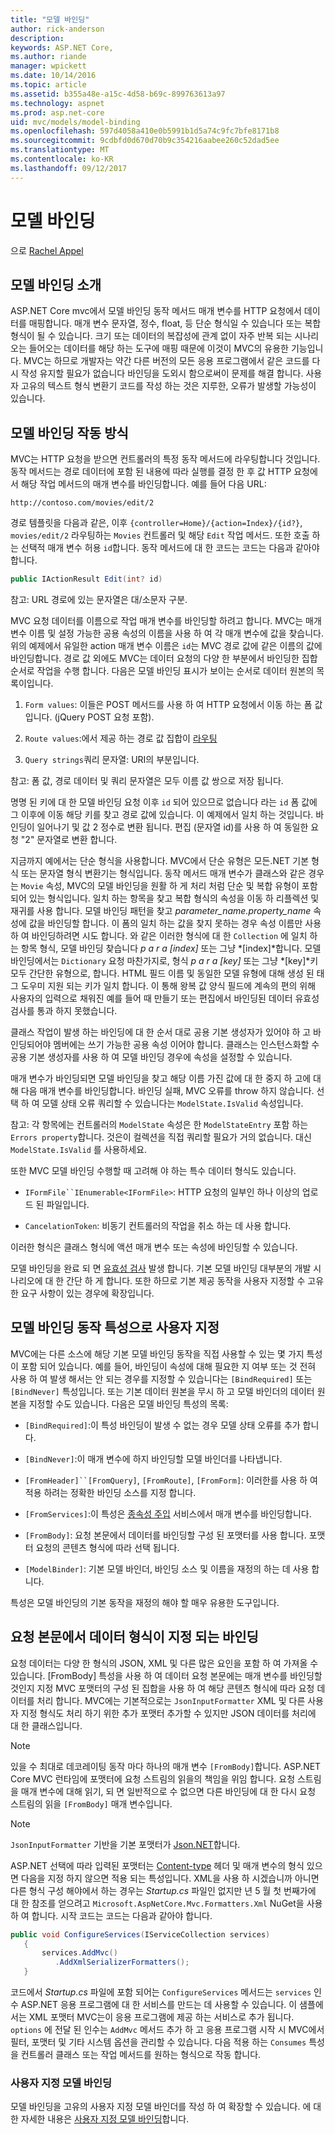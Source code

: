 ```yaml
---
title: "모델 바인딩"
author: rick-anderson
description: 
keywords: ASP.NET Core,
ms.author: riande
manager: wpickett
ms.date: 10/14/2016
ms.topic: article
ms.assetid: b355a48e-a15c-4d58-b69c-899763613a97
ms.technology: aspnet
ms.prod: asp.net-core
uid: mvc/models/model-binding
ms.openlocfilehash: 597d4058a410e0b5991b1d5a74c9fc7bfe8171b8
ms.sourcegitcommit: 9cdbfd0d670d70b9c354216aabee260c52dad5ee
ms.translationtype: MT
ms.contentlocale: ko-KR
ms.lasthandoff: 09/12/2017
---
```

# <a name="model-binding"></a>모델 바인딩

으로 [Rachel Appel](https://github.com/rachelappel)

## <a name="introduction-to-model-binding"></a>모델 바인딩 소개

ASP.NET Core mvc에서 모델 바인딩 동작 메서드 매개 변수를 HTTP 요청에서 데이터를 매핑합니다. 매개 변수 문자열, 정수, float, 등 단순 형식일 수 있습니다 또는 복합 형식이 될 수 있습니다. 크기 또는 데이터의 복잡성에 관계 없이 자주 반복 되는 시나리오는 들어오는 데이터를 해당 하는 도구에 매핑 때문에 이것이 MVC의 유용한 기능입니다. MVC는 하므로 개발자는 약간 다른 버전의 모든 응용 프로그램에서 같은 코드를 다시 작성 유지할 필요가 없습니다 바인딩을 도외시 함으로써이 문제를 해결 합니다. 사용자 고유의 텍스트 형식 변환기 코드를 작성 하는 것은 지루한, 오류가 발생할 가능성이 있습니다.

## <a name="how-model-binding-works"></a>모델 바인딩 작동 방식

MVC는 HTTP 요청을 받으면 컨트롤러의 특정 동작 메서드에 라우팅합니다 것입니다. 동작 메서드는 경로 데이터에 포함 된 내용에 따라 실행를 결정 한 후 값 HTTP 요청에서 해당 작업 메서드의 매개 변수를 바인딩합니다. 예를 들어 다음 URL:

`http://contoso.com/movies/edit/2`

경로 템플릿을 다음과 같은, 이후 `{controller=Home}/{action=Index}/{id?}`, `movies/edit/2` 라우팅하는 `Movies` 컨트롤러 및 해당 `Edit` 작업 메서드. 또한 호출 하는 선택적 매개 변수 허용 `id`합니다. 동작 메서드에 대 한 코드는 코드는 다음과 같아야 합니다.

<!-- literal_block {"ids": [], "linenos": true, "xml:space": "preserve", "language": "csharp"} -->

```csharp
public IActionResult Edit(int? id)
   ```

참고: URL 경로에 있는 문자열은 대/소문자 구분.

MVC 요청 데이터를 이름으로 작업 매개 변수를 바인딩할 하려고 합니다. MVC는 매개 변수 이름 및 설정 가능한 공용 속성의 이름을 사용 하 여 각 매개 변수에 값을 찾습니다. 위의 예제에서 유일한 action 매개 변수 이름은 `id`는 MVC 경로 값에 같은 이름의 값에 바인딩합니다. 경로 값 외에도 MVC는 데이터 요청의 다양 한 부분에서 바인딩한 집합 순서로 작업을 수행 합니다. 다음은 모델 바인딩 표시가 보이는 순서로 데이터 원본의 목록이입니다.

1. `Form values`: 이들은 POST 메서드를 사용 하 여 HTTP 요청에서 이동 하는 폼 값입니다. (jQuery POST 요청 포함).

2. `Route values`:에서 제공 하는 경로 값 집합이 [라우팅](../../fundamentals/routing.md)

3. `Query strings`쿼리 문자열: URI의 부분입니다.

<!-- DocFX BUG
The link works but generates an error when building with DocFX
@fundamentals/routing
[Routing](xref:fundamentals/routing)
-->

참고: 폼 값, 경로 데이터 및 쿼리 문자열은 모두 이름 값 쌍으로 저장 됩니다.

명명 된 키에 대 한 모델 바인딩 요청 이후 `id` 되어 있으므로 없습니다 라는 `id` 폼 값에 그 이후에 이동 해당 키를 찾고 경로 값에 있습니다. 이 예제에서 일치 하는 것입니다. 바인딩이 일어나기 및 값 2 정수로 변환 됩니다. 편집 (문자열 id)를 사용 하 여 동일한 요청 "2" 문자열로 변환 합니다.

지금까지 예에서는 단순 형식을 사용합니다. MVC에서 단순 유형은 모든.NET 기본 형식 또는 문자열 형식 변환기는 형식입니다. 동작 메서드 매개 변수가 클래스와 같은 경우는 `Movie` 속성, MVC의 모델 바인딩을 원활 하 게 처리 처럼 단순 및 복합 유형이 포함 되어 있는 형식입니다. 일치 하는 항목을 찾고 복합 형식의 속성을 이동 하 리플렉션 및 재귀를 사용 합니다. 모델 바인딩 패턴을 찾고 *parameter_name.property_name* 속성에 값을 바인딩할 합니다. 이 폼의 일치 하는 값을 찾지 못하는 경우 속성 이름만 사용 하 여 바인딩하려면 시도 합니다. 와 같은 이러한 형식에 대 한 `Collection` 에 일치 하는 항목 형식, 모델 바인딩 찾습니다 *p a r a [index]* 또는 그냥 *[index]*합니다. 모델 바인딩에서는 `Dictionary` 요청 마찬가지로, 형식 *p a r a [key]* 또는 그냥 *[key]*키 모두 간단한 유형으로, 합니다. HTML 필드 이름 및 동일한 모델 유형에 대해 생성 된 태그 도우미 지원 되는 키가 일치 합니다. 이 통해 왕복 값 양식 필드에 계속의 편의 위해 사용자의 입력으로 채워진 예를 들어 때 만들기 또는 편집에서 바인딩된 데이터 유효성 검사를 통과 하지 못했습니다.

클래스 작업이 발생 하는 바인딩에 대 한 순서 대로 공용 기본 생성자가 있어야 하 고 바인딩되어야 멤버에는 쓰기 가능한 공용 속성 이어야 합니다. 클래스는 인스턴스화할 수 공용 기본 생성자를 사용 하 여 모델 바인딩 경우에 속성을 설정할 수 있습니다.

매개 변수가 바인딩되면 모델 바인딩을 찾고 해당 이름 가진 값에 대 한 중지 하 고에 대해 다음 매개 변수를 바인딩합니다. 바인딩 실패, MVC 오류를 throw 하지 않습니다. 선택 하 여 모델 상태 오류 쿼리할 수 있습니다는 `ModelState.IsValid` 속성입니다.

참고: 각 항목에는 컨트롤러의 `ModelState` 속성은 한 `ModelStateEntry` 포함 하는 `Errors property`합니다. 것은이 컬렉션을 직접 쿼리할 필요가 거의 없습니다. 대신 `ModelState.IsValid` 를 사용하세요.

또한 MVC 모델 바인딩 수행할 때 고려해 야 하는 특수 데이터 형식도 있습니다.

* `IFormFile``IEnumerable<IFormFile>`: HTTP 요청의 일부인 하나 이상의 업로드 된 파일입니다.

* `CancelationToken`: 비동기 컨트롤러의 작업을 취소 하는 데 사용 합니다.

이러한 형식은 클래스 형식에 액션 매개 변수 또는 속성에 바인딩할 수 있습니다.

모델 바인딩을 완료 되 면 [유효성 검사](validation.md) 발생 합니다. 기본 모델 바인딩 대부분의 개발 시나리오에 대 한 간단 하 게 합니다. 또한 하므로 기본 제공 동작을 사용자 지정할 수 고유한 요구 사항이 있는 경우에 확장입니다.

## <a name="customize-model-binding-behavior-with-attributes"></a>모델 바인딩 동작 특성으로 사용자 지정

MVC에는 다른 소스에 해당 기본 모델 바인딩 동작을 직접 사용할 수 있는 몇 가지 특성이 포함 되어 있습니다. 예를 들어, 바인딩이 속성에 대해 필요한 지 여부 또는 것 전혀 사용 하 여 발생 해서는 안 되는 경우를 지정할 수 있습니다는 `[BindRequired]` 또는 `[BindNever]` 특성입니다. 또는 기본 데이터 원본을 무시 하 고 모델 바인더의 데이터 원본을 지정할 수도 있습니다. 다음은 모델 바인딩 특성의 목록:

* `[BindRequired]`:이 특성 바인딩이 발생 수 없는 경우 모델 상태 오류를 추가 합니다.

* `[BindNever]`:이 매개 변수에 하지 바인딩할 모델 바인더를 나타냅니다.

* `[FromHeader]``[FromQuery]`, `[FromRoute]`, `[FromForm]`: 이러한를 사용 하 여 적용 하려는 정확한 바인딩 소스를 지정 합니다.

* `[FromServices]`:이 특성은 [종속성 주입](../../fundamentals/dependency-injection.md) 서비스에서 매개 변수를 바인딩합니다.

* `[FromBody]`: 요청 본문에서 데이터를 바인딩할 구성 된 포맷터를 사용 합니다. 포맷터 요청의 콘텐츠 형식에 따라 선택 됩니다.

* `[ModelBinder]`: 기본 모델 바인더, 바인딩 소스 및 이름을 재정의 하는 데 사용 합니다.

특성은 모델 바인딩의 기본 동작을 재정의 해야 할 매우 유용한 도구입니다.

## <a name="binding-formatted-data-from-the-request-body"></a>요청 본문에서 데이터 형식이 지정 되는 바인딩

요청 데이터는 다양 한 형식의 JSON, XML 및 다른 많은 요인을 포함 하 여 가져올 수 있습니다. [FromBody] 특성을 사용 하 여 데이터 요청 본문에는 매개 변수를 바인딩할 것인지 지정 MVC 포맷터의 구성 된 집합을 사용 하 여 해당 콘텐츠 형식에 따라 요청 데이터를 처리 합니다. MVC에는 기본적으로는 `JsonInputFormatter` XML 및 다른 사용자 지정 형식도 처리 하기 위한 추가 포맷터 추가할 수 있지만 JSON 데이터를 처리에 대 한 클래스입니다.

> [!NOTE]
> 있을 수 최대로 데코레이팅 동작 마다 하나의 매개 변수 `[FromBody]`합니다. ASP.NET Core MVC 런타임에 포맷터에 요청 스트림의 읽을의 책임을 위임 합니다. 요청 스트림을 매개 변수에 대해 읽기, 되 면 일반적으로 수 없으면 다른 바인딩에 대 한 다시 요청 스트림의 읽을 `[FromBody]` 매개 변수입니다.

> [!NOTE]
> `JsonInputFormatter` 기반을 기본 포맷터가 [Json.NET](https://www.newtonsoft.com/json)합니다.

ASP.NET 선택에 따라 입력된 포맷터는 [Content-type](https://www.w3.org/Protocols/rfc1341/4_Content-Type.html) 헤더 및 매개 변수의 형식 있으면 다음을 지정 하지 않으면 적용 되는 특성입니다. XML을 사용 하 시겠습니까 아니면 다른 형식 구성 해야에서 하는 경우는 *Startup.cs* 파일인 없지만 년 5 월 첫 번째가에 대 한 참조를 얻으려고 `Microsoft.AspNetCore.Mvc.Formatters.Xml` NuGet을 사용 하 여 합니다. 시작 코드는 코드는 다음과 같아야 합니다.

<!-- literal_block {"ids": [], "linenos": true, "xml:space": "preserve", "language": "csharp"} -->

```csharp
public void ConfigureServices(IServiceCollection services)
   {
       services.AddMvc()
          .AddXmlSerializerFormatters();
   }
   ```

코드에서 *Startup.cs* 파일에 포함 되어는 `ConfigureServices` 메서드는 `services` 인수 ASP.NET 응용 프로그램에 대 한 서비스를 만드는 데 사용할 수 있습니다. 이 샘플에서는 XML 포맷터 MVC는이 응용 프로그램에 제공 하는 서비스로 추가 됩니다. `options` 에 전달 된 인수는 `AddMvc` 메서드 추가 하 고 응용 프로그램 시작 시 MVC에서 필터, 포맷터 및 기타 시스템 옵션을 관리할 수 있습니다. 다음 적용 하는 `Consumes` 특성을 컨트롤러 클래스 또는 작업 메서드를 원하는 형식으로 작동 합니다.

### <a name="custom-model-binding"></a>사용자 지정 모델 바인딩

모델 바인딩을 고유의 사용자 지정 모델 바인더를 작성 하 여 확장할 수 있습니다. 에 대 한 자세한 내용은 [사용자 지정 모델 바인딩](../advanced/custom-model-binding.md)합니다.
